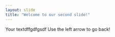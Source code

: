```yaml
---
layout: slide
title: "Welcome to our second slide!"
---
```

Your textdffgdfgsdf
Use the left arrow to go back!
